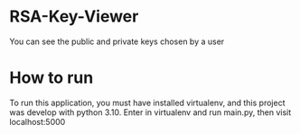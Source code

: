 # RSA-Key-Viewer
You can see the public and private keys chosen by a user

# How to run
To run this application, you must have installed virtualenv, and this project was develop with python 3.10.
Enter in virtualenv and run main.py, then visit localhost:5000
